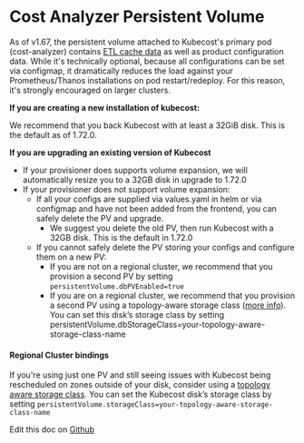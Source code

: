 Cost Analyzer Persistent Volume
===============================

As of v1.67, the persistent volume attached to Kubecost's primary pod (cost-analyzer) contains [ETL cache data](https://github.com/kubecost/docs/blob/main/allocation-api.md#caching-overview) as well as product configuration data. While it's technically optional, because all configurations can be set via configmap, it dramatically reduces the load against your Prometheus/Thanos installations on pod restart/redeploy. For this reason, it's strongly encouraged on larger clusters.

**If you are creating a new installation of kubecost:**

We recommend that you back Kubecost with at least a 32GiB disk. This is the default as of 1.72.0.

**If you are upgrading an existing version of Kubecost**

  * If your provisioner does supports volume expansion, we will automatically resize you to a 32GB disk in upgrade to 1.72.0
  * If your provisioner does not support volume expansion:
    * If all your configs are supplied via values.yaml in helm or via configmap and have not been added from the frontend, you can safely delete the PV and upgrade.
      * We suggest you delete the old PV, then run Kubecost with a 32GB disk. This is the default in 1.72.0
    * If you cannot safely delete the PV storing your configs and configure them on a new PV:
      * If you are not on a regional cluster, we recommend that you provision a second PV by setting `persistentVolume.dbPVEnabled=true`
      * If you are on a regional cluster,  we recommend that you provision a second PV using a topology-aware storage class ([more info](https://kubernetes.io/blog/2018/10/11/topology-aware-volume-provisioning-in-kubernetes/#getting-started)). You can set this disk’s storage class by setting persistentVolume.dbStorageClass=your-topology-aware-storage-class-name


#### Regional Cluster bindings

If you're using just one PV and still seeing issues with Kubecost being rescheduled on zones outside of your disk, consider using a [topology aware storage class](https://kubernetes.io/blog/2018/10/11/topology-aware-volume-provisioning-in-kubernetes/#getting-started). You can set the Kubecost disk’s storage class by setting 
`persistentVolume.storageClass=your-topology-aware-storage-class-name` 


Edit this doc on [Github](https://github.com/kubecost/docs/blob/main/storage.md)

<!--- {"article":"4407595981591","section":"4402815636375","permissiongroup":"1500001277122"} --->